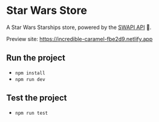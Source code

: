 # Star Wars Store

A Star Wars Starships store, powered by the [SWAPI API](https://swapi.dev/) 🚀.

Preview site: https://incredible-caramel-fbe2d9.netlify.app

## Run the project

- `npm install`
- `npm run dev`

## Test the project

- `npm run test`
